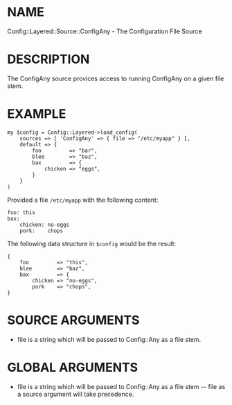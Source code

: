# NAME

Config::Layered::Source::ConfigAny - The Configuration File Source

# DESCRIPTION

The ConfigAny source provices access to running ConfigAny on a given
file stem.

# EXAMPLE

    my $config = Config::Layered->load_config( 
        sources => [ 'ConfigAny' => { file => "/etc/myapp" } ],
        default => {
            foo         => "bar",
            blee        => "baz",
            bax         => {
                chicken => "eggs",
            }
        }
    )



Provided a file `/etc/myapp` with the following content:

    foo: this
    bax:
        chicken: no-eggs
        pork:    chops

The following data structure in `$config` would be the result:

    {
        foo         => "this",
        blee        => "baz",
        bax         => {
            chicken => "no-eggs",
            pork    => "chops",
    }
    

# SOURCE ARGUMENTS

- file is a string which will be passed to Config::Any as a
file stem.

# GLOBAL ARGUMENTS

- file is a string which will be passed to Config::Any as a
file stem -- file as a source argument will take precedence.
